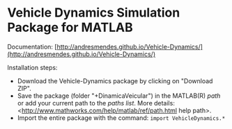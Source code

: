 # Vehicle Dynamics Simulation Package for MATLAB

Documentation: [http://andresmendes.github.io/Vehicle-Dynamics/](http://andresmendes.github.io/Vehicle-Dynamics/)

Installation steps:

* Download the Vehicle-Dynamics package by clicking on "Download ZIP".
* Save the package (folder "+DinamicaVeicular") in the MATLAB(R) _path_ or add your current path to the _paths list_. More details:  <http://www.mathworks.com/help/matlab/ref/path.html  help path>.
* Import the entire package with the command: `import VehicleDynamics.*`
